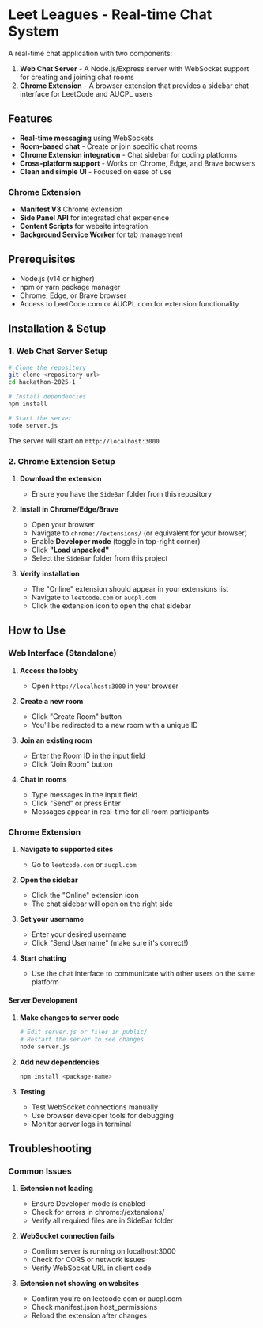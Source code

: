 # Leet Leagues - Real-time Chat System

A real-time chat application with two components:
1. **Web Chat Server** - A Node.js/Express server with WebSocket support for creating and joining chat rooms
2. **Chrome Extension** - A browser extension that provides a sidebar chat interface for LeetCode and AUCPL users

##  Features

- **Real-time messaging** using WebSockets
- **Room-based chat** - Create or join specific chat rooms
- **Chrome Extension integration** - Chat sidebar for coding platforms
- **Cross-platform support** - Works on Chrome, Edge, and Brave browsers
- **Clean and simple UI** - Focused on ease of use

### Chrome Extension
- **Manifest V3** Chrome extension
- **Side Panel API** for integrated chat experience
- **Content Scripts** for website integration
- **Background Service Worker** for tab management

##  Prerequisites

- Node.js (v14 or higher)
- npm or yarn package manager
- Chrome, Edge, or Brave browser
- Access to LeetCode.com or AUCPL.com for extension functionality

##  Installation & Setup

### 1. Web Chat Server Setup

```bash
# Clone the repository
git clone <repository-url>
cd hackathon-2025-1

# Install dependencies
npm install

# Start the server
node server.js
```

The server will start on `http://localhost:3000`

### 2. Chrome Extension Setup

1. **Download the extension**
   - Ensure you have the `SideBar` folder from this repository

2. **Install in Chrome/Edge/Brave**
   - Open your browser
   - Navigate to `chrome://extensions/` (or equivalent for your browser)
   - Enable **Developer mode** (toggle in top-right corner)
   - Click **"Load unpacked"**
   - Select the `SideBar` folder from this project

3. **Verify installation**
   - The "Online" extension should appear in your extensions list
   - Navigate to `leetcode.com` or `aucpl.com`
   - Click the extension icon to open the chat sidebar

##  How to Use

### Web Interface (Standalone)

1. **Access the lobby**
   - Open `http://localhost:3000` in your browser

2. **Create a new room**
   - Click "Create Room" button
   - You'll be redirected to a new room with a unique ID

3. **Join an existing room**
   - Enter the Room ID in the input field
   - Click "Join Room" button

4. **Chat in rooms**
   - Type messages in the input field
   - Click "Send" or press Enter
   - Messages appear in real-time for all room participants

### Chrome Extension

1. **Navigate to supported sites**
   - Go to `leetcode.com` or `aucpl.com`

2. **Open the sidebar**
   - Click the "Online" extension icon
   - The chat sidebar will open on the right side

3. **Set your username**
   - Enter your desired username
   - Click "Send Username" (make sure it's correct!)

4. **Start chatting**
   - Use the chat interface to communicate with other users on the same platform

#### Server Development

1. **Make changes to server code**
   ```bash
   # Edit server.js or files in public/
   # Restart the server to see changes
   node server.js
   ```

2. **Add new dependencies**
   ```bash
   npm install <package-name>
   ```

3. **Testing**
   - Test WebSocket connections manually
   - Use browser developer tools for debugging
   - Monitor server logs in terminal

##  Troubleshooting

### Common Issues

1. **Extension not loading**
   - Ensure Developer mode is enabled
   - Check for errors in chrome://extensions/
   - Verify all required files are in SideBar folder

2. **WebSocket connection fails**
   - Confirm server is running on localhost:3000
   - Check for CORS or network issues
   - Verify WebSocket URL in client code

3. **Extension not showing on websites**
   - Confirm you're on leetcode.com or aucpl.com
   - Check manifest.json host_permissions
   - Reload the extension after changes